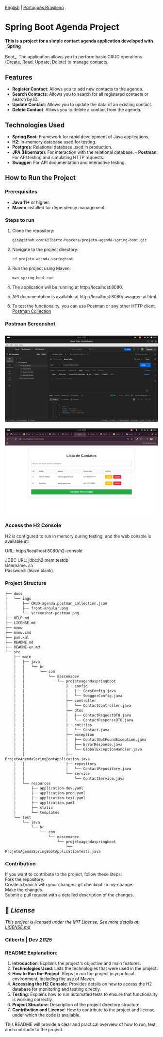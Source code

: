 [English](https://github.com/Gilberto-Mascena/projeto-agenda-spring-boot/blob/main/README.md) |
[Português Brasileiro](https://github.com/Gilberto-Mascena/projeto-agenda-spring-boot/blob/main/README-pt_br.md)

# Spring Boot Agenda Project

#### This is a project for a simple contact agenda application developed with _Spring

Boot_. The application allows you to perform basic CRUD operations (Create, Read, Update, Delete) to manage contacts.

## Features

- **Register Contact**: Allows you to add new contacts to the agenda.
- **Search Contacts**: Allows you to search for all registered contacts or search by ID.
- **Update Contact**: Allows you to update the data of an existing contact.
- **Delete Contact**: Allows you to delete a contact from the agenda.

## Technologies Used

- **Spring Boot**: Framework for rapid development of Java applications.
- **H2**: In-memory database used for testing.
- **Postgres**: Relational database used in production.
- **JPA (Hibernate)**: For interaction with the relational database. - **Postman**: For API testing and simulating HTTP
  requests.
- **Swagger**: For API documentation and interactive testing.

## How to Run the Project

### Prerequisites

- **Java 11+** or higher.
- **Maven** installed for dependency management.

### Steps to run

1. Clone the repository:

    ```bash
    git@github.com:Gilberto-Mascena/projeto-agenda-spring-boot.git

2. Navigate to the project directory:

    ```bash
    cd projeto-agenda-springboot

3. Run the project using Maven:

    ```bash
    mvn spring-boot:run

4. The application will be running at http://localhost:8080.

5. API documentation is available at http://localhost:8080/swagger-ui.html.
6. To test the functionality, you can use Postman or any other HTTP
   client. [Postman Collection](/docs/imgs/CRUD%20agenda.postman_collection.json)

### Postman Screenshot

![postman](/docs/imgs/screenshot-postman.png)
----
![front-end](/docs/imgs/front-angular.png)

### Access the H2 Console

H2 is configured to run in memory during testing, and the web console is available at:

URL: http://localhost:8080/h2-console

JDBC URL: jdbc:h2:mem:testdb\
Username: sa\
Password: (leave blank)

### Project Structure

``` plaintext
├── docs
│   └── imgs
│       ├── CRUD-agenda.postman_collection.json
│       ├── front-angular.png
│       └── screenshot-postman.png
├── HELP.md
├── LICENSE.md
├── mvnw
├── mvnw.cmd
├── pom.xml
├── README.md
├── README-en.md
└── src
    ├── main
    │   ├── java
    │   │   └── br
    │   │       └── com
    │   │           └── mascenadev
    │   │               └── projetoagendaspringboot
    │   │                   ├── config
    │   │                   │   ├── CorsConfig.java
    │   │                   │   └── SwaggerConfig.java
    │   │                   ├── controller
    │   │                   │   └── ContactController.java
    │   │                   ├── dtos
    │   │                   │   ├── ContactRequestDTO.java
    │   │                   │   └── ContactResponseDTO.java
    │   │                   ├── entities
    │   │                   │   └── Contact.java
    │   │                   ├── exception
    │   │                   │   ├── ContactNotFoundException.java
    │   │                   │   ├── ErrorResponse.java
    │   │                   │   └── GlobalExceptionHandler.java
    │   │                   ├── ProjetoAgendaSpringBootApplication.java
    │   │                   ├── repository
    │   │                   │   └── ContactRepository.java
    │   │                   └── service
    │   │                       └── ContactService.java
    │   └── resources
    │       ├── application-dev.yaml
    │       ├── application-prod.yaml
    │       ├── application-test.yaml
    │       ├── application.yaml
    │       ├── static
    │       └── templates
    └── test
        └── java
            └── br
                └── com
                    └── mascenadev
                        └── projetoagendaspringboot
                            └── ProjetoAgendaSpringBootApplicationTests.java

```

### Contribution

If you want to contribute to the project, follow these steps:\
Fork the repository.\
Create a branch with your changes: git checkout -b my-change.\
Make the changes.\
Submit a pull request with a detailed description of the changes.

## 📜 *License*

*This project is licensed under the MIT License. See more details at:* [_LICENSE.md_](/LICENSE.md)

### Gilberto | Dev _2025_

### README Explanation:

1. **Introduction**: Explains the project's objective and main features.
2. **Technologies Used**: Lists the technologies that were used in the project.
3. **How to Run the Project**: Steps to run the project in your local environment, including the use of Maven.
4. **Accessing the H2 Console**: Provides details on how to access the H2 database for monitoring and testing
   directly.
5. **Testing**: Explains how to run automated tests to ensure that functionality is working
   correctly.
6. **Project Structure**: Description of the project directory structure.
7. **Contribution and License**: How to contribute to the project and license under which the code is available.

This README will provide a clear and practical overview of how to run, test, and contribute to the project.